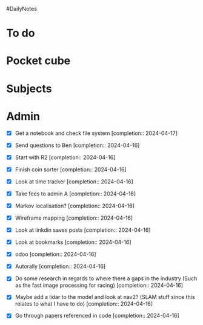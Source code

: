 #DailyNotes
# To do

# Pocket cube

# Subjects

# Admin

- [x] Get a notebook and check file system  [completion:: 2024-04-17]

- [x] Send questions to Ben  [completion:: 2024-04-16]
- [x] Start with R2  [completion:: 2024-04-16]
- [x] Finish coin sorter  [completion:: 2024-04-16]


- [x] Look at time tracker  [completion:: 2024-04-16]

- [x] Take fees to admin A  [completion:: 2024-04-16]

- [x] Markov localisation?  [completion:: 2024-04-16]
- [x] Wireframe mapping  [completion:: 2024-04-16]
- [x] Look at linkdin saves posts  [completion:: 2024-04-16]
- [x] Look at bookmarks  [completion:: 2024-04-16]
- [x] odoo  [completion:: 2024-04-16]
- [x] Autorally  [completion:: 2024-04-16]


- [x] Do some research in regards to where there a gaps in the industry (Such as the fast image processing for racing)  [completion:: 2024-04-16]
- [x] Maybe add a lidar to the model and look at nav2? (SLAM stuff since this relates to what I have to do)  [completion:: 2024-04-16]
- [x] Go through papers referenced in code  [completion:: 2024-04-16]